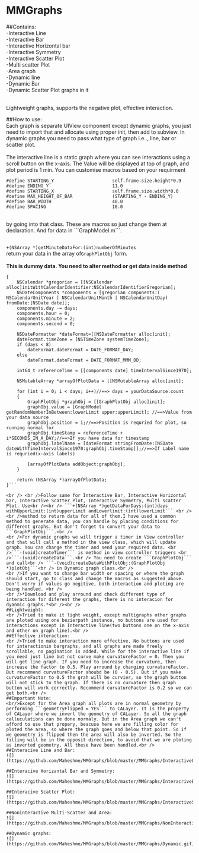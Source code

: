 # MMGraphs
##Contains:<br />
-Interactive Line<br />
-Interactive Bar<br />
-Interactive Horizontal bar<br />
-Interactive Symmetry<br />
-Interactive Scatter Plot<br />
-Multi scatter Plot<br />
-Area graph<br />
-Dynamic line<br />
-Dynamic Bar<br />
-Dynamic Scatter Plot graphs in it
  
<br />  Lightweight graphs, supports the negative plot, effective interaction.<br />

##How to use:
<br />Each graph is separate UIView component except dynamic graphs, you just need to import that and allocate using proper init, then add to subview. In dynamic graphs you need to pass what type of graph i.e.., line, bar or scatter plot.<br /> 
<br /> The interactive line is a static graph where you can see interactions using a scroll button on the x-axis. The Value will be displayed at top of graph, and plot period is 1 min. You can customise macros based on your requirment<br />
```
#define STARTING_Y                      self.frame.size.height*0.9
#define ENDING_Y                        11.0
#define STARTING_X                      self.frame.size.width*0.0
#define MAX_HEIGHT_OF_BAR               (STARTING_Y - ENDING_Y)
#define BAR_WIDTH                       40.0
#define SPACING                         10.0
```
<br />
by going into that class. These are macros so just change them at declaration. And for data in ```GraphModel.m```. <br /><br />

```+(NSArray *)getMinuteDataFor:(int)numberOfMinutes```
<br />return your data in the array of```GraphPlotObj``` form.<br /><br />
 **This is dummy data. You need to alter method or get data inside method**<br />
```+(NSArray *)getDataForDays:(int)days withUpperLimit:(int)upperLimit andLowerlimit:(int)lowerLimit
{
    NSCalendar *gregorian = [[NSCalendar alloc]initWithCalendarIdentifier:NSCalendarIdentifierGregorian];
    NSDateComponents *components = [gregorian components:( NSCalendarUnitYear | NSCalendarUnitMonth | NSCalendarUnitDay) fromDate:[NSDate date]];
    components.day -= days;
    components.hour = 0;
    components.minute = 2;
    components.second = 0;
    
    NSDateFormatter *dateFormat=[[NSDateFormatter alloc]init];
    dateFormat.timeZone = [NSTimeZone systemTimeZone];
    if (days < 8)
        dateFormat.dateFormat = DATE_FORMAT_DAY;
    else
        dateFormat.dateFormat = DATE_FORMAT_MMM_DD;
    
    int64_t referenceTime = [[components date] timeIntervalSince1970];
    
    NSMutableArray *arrayOfPlotData = [[NSMutableArray alloc]init];
    
    for (int i = 0; i < days; i++)//==> days = yourDataSource.count
    {
        GraphPlotObj *graphObj = [[GraphPlotObj alloc]init];
        graphObj.value = [GraphModel getRandomNumberInBetween:lowerLimit upper:upperLimit]; //==>Value from your data source
        graphObj.position = i;//==>Position is requried for plot, so running normal for
        graphObj.timeStamp = referenceTime + i*SECONDS_IN_A_DAY;//==>If you have data for timestamp
        graphObj.labelName = [dateFormat stringFromDate:[NSDate dateWithTimeIntervalSince1970:graphObj.timeStamp]];//==>If Label name is requried(x-axis labels)
        
        [arrayOfPlotData addObject:graphObj];
    }
    
    return (NSArray *)arrayOfPlotData;
}```

<br /> <br />Follow same for Interactive Bar, Interactive Horizontal bar, Interactive Scatter Plot, Interactive Symmetry, Multi scatter Plot. Use<br /><br /> ```+(NSArray *)getDataForDays:(int)days withUpperLimit:(int)upperLimit andLowerlimit:(int)lowerLimit``` <br /><br />method to return data for all of them.I have used a common method to generate data, you can handle by placing conditions for different graphs. But don't forget to convert your data to ```GraphPlotObj```.<br />
<br />For dynamic graphs we will trigger a timer in View controller and that will call a method in the view class, which will update graph. You can change the timer and send your required data. <br />```-(void)createTimer``` is method in view controller triggers <br />```-(void)createData```.<br /> You need to create ```GraphPlotObj``` and call<br /> ```-(void)createDataWithPlotObj:(GraphPlotObj *)plotObj```<br /> in Dynamic graph class.<br />
<br />If you want to change bar width or spacing or where the graph should start, go to class and change the macros as suggested above. Don't worry if values go negitive, both interaction and ploting are being handled. <br />
<br />*Download and play arround and check different type of interaction for diferent the graphs, there is no interacion for dyanmic graphs.*<br /><br />
##Lightweight:
<br />Tried to make it light weight, except multigraphs other graphs are ploted using one bezierpath instance, no buttons are used for interactions except in Interactive line(two buttons one on the x-axis and other on graph line).<br />
##Effective interaction:
<br />Tried to make interaction more effective. No buttons are used for interactionin bargraphs, and all graphs are made freely scrollable, no pagination is added. While for the interactive line if you need just line but not curve make curvatureFactor = 0. Then you will get line graph. If you need to increase the curvature, then increase the factor to 0.5. Play arround by changing curvatureFactor. But recommend curvatureFactor shoubd be (0 - 0.5). But if you make curvatureFactor to 0.5 the grah will be curvier, so the graph button will not stick to the graph. If there is no curvature then graph button will work correctly. Recommend curvatureFactor is 0.2 so we can get both.<br />
##Important Note:
<br/>Except for the Area graph all plots are in normal geometry by performing ```geometryFlipped = YES``` to CALayer. It is the property of CALayer where we invert the geometry of CALayer. So all the graph calluculations can be done normaly. But in the Area graph we can't afford to use that propery, beacuse here we are filling color for ploted the area, so where the graph goes and below that point. So if we geometry is flipped then the area will also be inverted. So the filling will be in the opposit direction, to avoid that we are ploting as inverted geometry. All these have been handled.<br />
##Interacive Line and Bar:
![](https://github.com/Maheshme/MMGraphs/blob/master/MMGraphs/InteractiveLineAndBAr.gif)

##Interacive Horizantal Bar and Symmetry:
![](https://github.com/Maheshme/MMGraphs/blob/master/MMGraphs/InteracriveBarAndSymmetry.gif)

##Interacive Scatter Plot:
![](https://github.com/Maheshme/MMGraphs/blob/master/MMGraphs/InteractiveScatter.gif)

##Noninteractive Multi-Scatter and Area:
![](https://github.com/Maheshme/MMGraphs/blob/master/MMGraphs/NonInteractiveScatterAndArea.gif)

##Dynamic graphs:
![](https://github.com/Maheshme/MMGraphs/blob/master/MMGraphs/Dynamic.gif)

